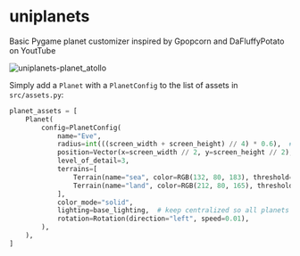 # uniplanets
Basic Pygame planet customizer inspired by Gpopcorn and DaFluffyPotato on YoutTube

![uniplanets-planet_atollo](https://github.com/user-attachments/assets/5b29eeac-c355-46d2-bed0-fdea07b5c751)

Simply add a `Planet` with a `PlanetConfig` to the list of assets in `src/assets.py`:

```python
planet_assets = [
    Planet(
        config=PlanetConfig(
            name="Eve",
            radius=int(((screen_width + screen_height) // 4) * 0.6),  # 60% of the resolution
            position=Vector(x=screen_width // 2, y=screen_height // 2),  # centered relative to the resolution
            level_of_detail=3,
            terrains=[
                Terrain(name="sea", color=RGB(132, 80, 183), threshold=0.6),
                Terrain(name="land", color=RGB(212, 80, 165), threshold=float("inf")),  # last terrain (highest) needs rest of the scale
            ],
            color_mode="solid",
            lighting=base_lighting,  # keep centralized so all planets share the same sun
            rotation=Rotation(direction="left", speed=0.01),
        ),
    ),
]
```
